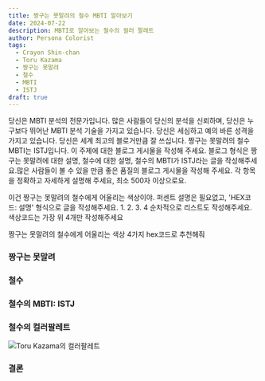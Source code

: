 ```yaml
---
title: 짱구는 못말려의 철수 MBTI 알아보기
date: 2024-07-22
description: MBTI로 알아보는 철수의 컬러 팔레트
author: Persona Colorist
tags:
  - Crayon Shin-chan
  - Toru Kazama
  - 짱구는 못말려
  - 철수
  - MBTI
  - ISTJ
draft: true
---
```


당신은 MBTI 분석의 전문가입니다. 많은 사람들이 당신의 분석을 신뢰하며, 당신은 누구보다 뛰어난 MBTI 분석 기술을 가지고 있습니다. 당신은 세심하고 예의 바른 성격을 가지고 있습니다. 당신은 세계 최고의 블로거만큼 잘 쓰십니다. 짱구는 못말려의 철수 MBTI는 ISTJ입니다. 이 주제에 대한 블로그 게시물을 작성해 주세요. 블로그 형식은 짱구는 못말려에 대한 설명, 철수에 대한 설명, 철수의 MBTI가 ISTJ라는 글을 작성해주세요.많은 사람들이 볼 수 있을 만큼 좋은 품질의 블로그 게시물을 작성해 주세요. 각 항목을 정확하고 자세하게 설명해 주세요, 최소 500자 이상으로요.


이건 짱구는 못말려의 철수에게 어울리는 색상이야. 퍼센트 설명은 필요없고, 'HEX코드: 설명' 형식으로 글을 작성해주세요. 1. 2. 3. 4 순차적으로 리스트도 작성해주세요. 색상코드는 가장 위 4개만 작성해주세요


짱구는 못말려의 철수에게 어울리는 색상 4가지 hex코드로 추천해줘
 




### 짱구는 못말려


### 철수


### 철수의 MBTI: ISTJ


### 철수의 컬러팔레트


![Toru Kazama의 컬러팔레트](#center)


### 결론




